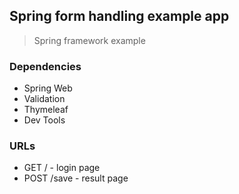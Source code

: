 ## Spring form handling example app
> Spring framework example

### Dependencies
- Spring Web
- Validation
- Thymeleaf
- Dev Tools

### URLs
- GET / -  login page
- POST /save - result page

